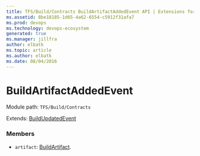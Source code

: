 ```yaml
---
title: TFS/Build/Contracts BuildArtifactAddedEvent API | Extensions for Azure DevOps Services
ms.assetid: 8be18185-1d65-4a62-6554-c5912f31afa7
ms.prod: devops
ms.technology: devops-ecosystem
generated: true
ms.manager: jillfra
author: elbatk
ms.topic: article
ms.author: elbatk
ms.date: 08/04/2016
---
```


# BuildArtifactAddedEvent

Module path: `TFS/Build/Contracts`

Extends: [BuildUpdatedEvent](./BuildUpdatedEvent.md)

### Members

* `artifact`: [BuildArtifact](./BuildArtifact.md). 

